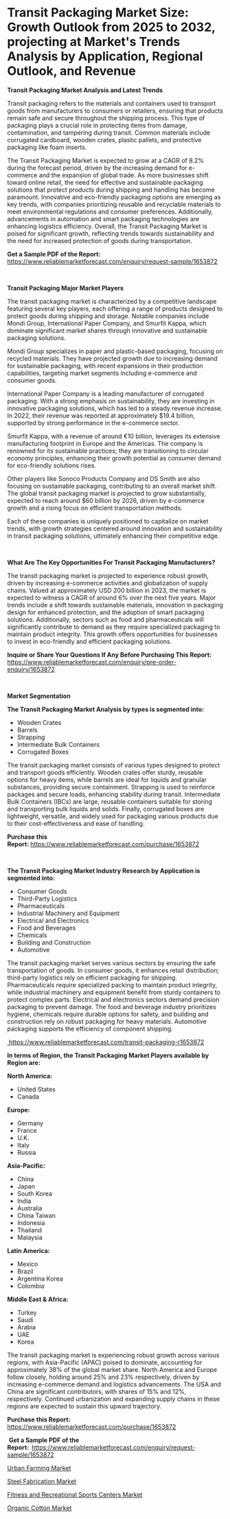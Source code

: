 <p><h1>Transit Packaging Market Size: Growth Outlook from 2025 to 2032, projecting at Market's Trends Analysis by Application, Regional Outlook, and Revenue</h1></p><p><strong>Transit Packaging Market Analysis and Latest Trends</strong></p>
<p><p>Transit packaging refers to the materials and containers used to transport goods from manufacturers to consumers or retailers, ensuring that products remain safe and secure throughout the shipping process. This type of packaging plays a crucial role in protecting items from damage, contamination, and tampering during transit. Common materials include corrugated cardboard, wooden crates, plastic pallets, and protective packaging like foam inserts.</p><p>The Transit Packaging Market is expected to grow at a CAGR of 8.2% during the forecast period, driven by the increasing demand for e-commerce and the expansion of global trade. As more businesses shift toward online retail, the need for effective and sustainable packaging solutions that protect products during shipping and handling has become paramount. Innovative and eco-friendly packaging options are emerging as key trends, with companies prioritizing reusable and recyclable materials to meet environmental regulations and consumer preferences. Additionally, advancements in automation and smart packaging technologies are enhancing logistics efficiency. Overall, the Transit Packaging Market is poised for significant growth, reflecting trends towards sustainability and the need for increased protection of goods during transportation.</p></p>
<p><strong>Get a Sample PDF of the Report:&nbsp;</strong> <a href="https://www.reliablemarketforecast.com/enquiry/request-sample/1653872?utm_campaign=1840&utm_medium=2&utm_source=Github&utm_content=ia&utm_term=06032025&utm_id=transit-packaging">https://www.reliablemarketforecast.com/enquiry/request-sample/1653872</a></p>
<p>&nbsp;</p>
<p><strong>Transit Packaging Major Market Players</strong></p>
<p><p>The transit packaging market is characterized by a competitive landscape featuring several key players, each offering a range of products designed to protect goods during shipping and storage. Notable companies include Mondi Group, International Paper Company, and Smurfit Kappa, which dominate significant market shares through innovative and sustainable packaging solutions.</p><p>Mondi Group specializes in paper and plastic-based packaging, focusing on recycled materials. They have projected growth due to increasing demand for sustainable packaging, with recent expansions in their production capabilities, targeting market segments including e-commerce and consumer goods.</p><p>International Paper Company is a leading manufacturer of corrugated packaging. With a strong emphasis on sustainability, they are investing in innovative packaging solutions, which has led to a steady revenue increase. In 2022, their revenue was reported at approximately $19.4 billion, supported by strong performance in the e-commerce sector.</p><p>Smurfit Kappa, with a revenue of around €10 billion, leverages its extensive manufacturing footprint in Europe and the Americas. The company is renowned for its sustainable practices; they are transitioning to circular economy principles, enhancing their growth potential as consumer demand for eco-friendly solutions rises.</p><p>Other players like Sonoco Products Company and DS Smith are also focusing on sustainable packaging, contributing to an overall market shift. The global transit packaging market is projected to grow substantially, expected to reach around $60 billion by 2026, driven by e-commerce growth and a rising focus on efficient transportation methods.</p><p>Each of these companies is uniquely positioned to capitalize on market trends, with growth strategies centered around innovation and sustainability in transit packaging solutions, ultimately enhancing their competitive edge.</p></p>
<p>&nbsp;</p>
<p><strong>What Are The Key Opportunities For Transit Packaging Manufacturers?</strong></p>
<p><p>The transit packaging market is projected to experience robust growth, driven by increasing e-commerce activities and globalization of supply chains. Valued at approximately USD 200 billion in 2023, the market is expected to witness a CAGR of around 6% over the next five years. Major trends include a shift towards sustainable materials, innovation in packaging design for enhanced protection, and the adoption of smart packaging solutions. Additionally, sectors such as food and pharmaceuticals will significantly contribute to demand as they require specialized packaging to maintain product integrity. This growth offers opportunities for businesses to invest in eco-friendly and efficient packaging solutions.</p></p>
<p><strong>Inquire or Share Your Questions If Any Before Purchasing This Report:</strong> <a href="https://www.reliablemarketforecast.com/enquiry/pre-order-enquiry/1653872?utm_campaign=1840&utm_medium=2&utm_source=Github&utm_content=ia&utm_term=06032025&utm_id=transit-packaging">https://www.reliablemarketforecast.com/enquiry/pre-order-enquiry/1653872</a></p>
<p>&nbsp;</p>
<p><strong>Market Segmentation</strong></p>
<p><strong>The Transit Packaging Market Analysis by types is segmented into:</strong></p>
<p><ul><li>Wooden Crates</li><li>Barrels</li><li>Strapping</li><li>Intermediate Bulk Containers</li><li>Corrugated Boxes</li></ul></p>
<p><p>The transit packaging market consists of various types designed to protect and transport goods efficiently. Wooden crates offer sturdy, reusable options for heavy items, while barrels are ideal for liquids and granular substances, providing secure containment. Strapping is used to reinforce packages and secure loads, enhancing stability during transit. Intermediate Bulk Containers (IBCs) are large, reusable containers suitable for storing and transporting bulk liquids and solids. Finally, corrugated boxes are lightweight, versatile, and widely used for packaging various products due to their cost-effectiveness and ease of handling.</p></p>
<p><strong>Purchase this Report:&nbsp;</strong><a href="https://www.reliablemarketforecast.com/purchase/1653872?utm_campaign=1840&utm_medium=2&utm_source=Github&utm_content=ia&utm_term=06032025&utm_id=transit-packaging">https://www.reliablemarketforecast.com/purchase/1653872</a></p>
<p>&nbsp;</p>
<p><strong>The Transit Packaging Market Industry Research by Application is segmented into:</strong></p>
<p><ul><li>Consumer Goods</li><li>Third-Party Logistics</li><li>Pharmaceuticals</li><li>Industrial Machinery and Equipment</li><li>Electrical and Electronics</li><li>Food and Beverages</li><li>Chemicals</li><li>Building and Construction</li><li>Automotive</li></ul></p>
<p><p>The transit packaging market serves various sectors by ensuring the safe transportation of goods. In consumer goods, it enhances retail distribution; third-party logistics rely on efficient packaging for shipping. Pharmaceuticals require specialized packing to maintain product integrity, while industrial machinery and equipment benefit from sturdy containers to protect complex parts. Electrical and electronics sectors demand precision packaging to prevent damage. The food and beverage industry prioritizes hygiene, chemicals require durable options for safety, and building and construction rely on robust packaging for heavy materials. Automotive packaging supports the efficiency of component shipping.</p></p>
<p><a href="https://www.reliablemarketforecast.com/transit-packaging-r1653872?utm_campaign=1840&utm_medium=2&utm_source=Github&utm_content=ia&utm_term=06032025&utm_id=transit-packaging">&nbsp;https://www.reliablemarketforecast.com/transit-packaging-r1653872</a></p>
<p><strong>In terms of Region, the Transit Packaging Market Players available by Region are:</strong></p>
<p>
    <p> <strong> North America: </strong>
        <ul>
            <li>United States</li>
            <li>Canada</li>
        </ul>
        </p> 
    <p> <strong> Europe: </strong>
        <ul>
            <li>Germany</li>
            <li>France</li>
            <li>U.K.</li>
            <li>Italy</li>
            <li>Russia</li>
        </ul>
        </p> 
    <p> <strong> Asia-Pacific: </strong>
        <ul>
            <li>China</li>
            <li>Japan</li>
            <li>South Korea</li>
            <li>India</li>
            <li>Australia</li>
            <li>China Taiwan</li>
            <li>Indonesia</li>
            <li>Thailand</li>
            <li>Malaysia</li>
        </ul>
        </p> 
    <p> <strong> Latin America: </strong>
        <ul>
            <li>Mexico</li>
            <li>Brazil</li>
            <li>Argentina Korea</li>
            <li>Colombia</li>
        </ul>
        </p> 
    <p> <strong> Middle East & Africa: </strong>
        <ul>
            <li>Turkey</li>
            <li>Saudi</li>
            <li>Arabia</li>
            <li>UAE</li>
            <li>Korea</li>
        </ul>
    </p>
    </p>
<p><p>The transit packaging market is experiencing robust growth across various regions, with Asia-Pacific (APAC) poised to dominate, accounting for approximately 38% of the global market share. North America and Europe follow closely, holding around 25% and 23% respectively, driven by increasing e-commerce demand and logistics advancements. The USA and China are significant contributors, with shares of 15% and 12%, respectively. Continued urbanization and expanding supply chains in these regions are expected to sustain this upward trajectory.</p></p>
<p><strong>Purchase this Report: </strong><a href="https://www.reliablemarketforecast.com/purchase/1653872?utm_campaign=1840&utm_medium=2&utm_source=Github&utm_content=ia&utm_term=06032025&utm_id=transit-packaging">https://www.reliablemarketforecast.com/purchase/1653872</a></p>
<p>&nbsp;<strong>Get a Sample PDF of the Report:&nbsp;&nbsp;</strong><a href="https://www.reliablemarketforecast.com/enquiry/request-sample/1653872?utm_campaign=1840&utm_medium=2&utm_source=Github&utm_content=ia&utm_term=06032025&utm_id=transit-packaging">https://www.reliablemarketforecast.com/enquiry/request-sample/1653872</a></p>
<p><strong></strong></p>
<p><p><a href="https://github.com/benasjuettk3/Market-Research-Report-List-1/blob/main/urban-farming-market.md?utm_campaign=1840&utm_medium=2&utm_source=Github&utm_content=ia&utm_term=06032025&utm_id=transit-packaging">Urban Farming Market</a></p><p><a href="https://github.com/ardgenoud/Market-Research-Report-List-1/blob/main/steel-fabrication-market.md?utm_campaign=1840&utm_medium=2&utm_source=Github&utm_content=ia&utm_term=06032025&utm_id=transit-packaging">Steel Fabrication Market</a></p><p><a href="https://github.com/gauldvikerm6/Market-Research-Report-List-1/blob/main/fitness-and-recreational-sports-centers-market.md?utm_campaign=1840&utm_medium=2&utm_source=Github&utm_content=ia&utm_term=06032025&utm_id=transit-packaging">Fitness and Recreational Sports Centers Market</a></p><p><a href="https://github.com/cingozascard/Market-Research-Report-List-1/blob/main/organic-cotton-market.md?utm_campaign=1840&utm_medium=2&utm_source=Github&utm_content=ia&utm_term=06032025&utm_id=transit-packaging">Organic Cotton Market</a></p></p>